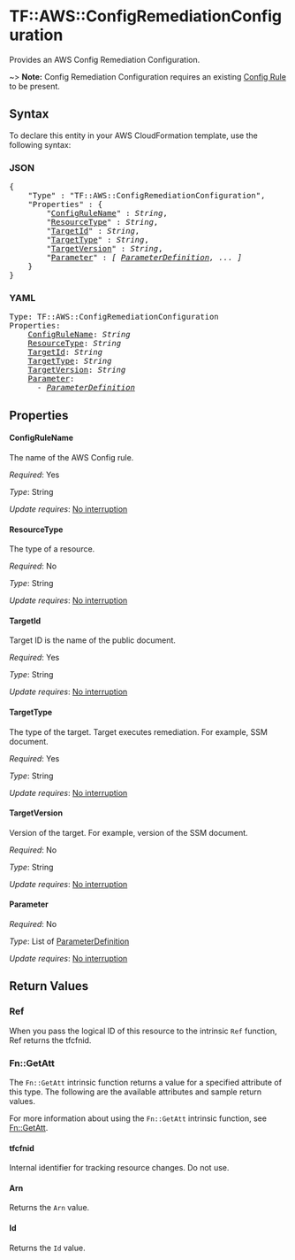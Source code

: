 # TF::AWS::ConfigRemediationConfiguration

Provides an AWS Config Remediation Configuration.

~> **Note:** Config Remediation Configuration requires an existing [Config Rule](/docs/providers/aws/r/config_config_rule.html) to be present.

## Syntax

To declare this entity in your AWS CloudFormation template, use the following syntax:

### JSON

<pre>
{
    "Type" : "TF::AWS::ConfigRemediationConfiguration",
    "Properties" : {
        "<a href="#configrulename" title="ConfigRuleName">ConfigRuleName</a>" : <i>String</i>,
        "<a href="#resourcetype" title="ResourceType">ResourceType</a>" : <i>String</i>,
        "<a href="#targetid" title="TargetId">TargetId</a>" : <i>String</i>,
        "<a href="#targettype" title="TargetType">TargetType</a>" : <i>String</i>,
        "<a href="#targetversion" title="TargetVersion">TargetVersion</a>" : <i>String</i>,
        "<a href="#parameter" title="Parameter">Parameter</a>" : <i>[ <a href="parameterdefinition.md">ParameterDefinition</a>, ... ]</i>
    }
}
</pre>

### YAML

<pre>
Type: TF::AWS::ConfigRemediationConfiguration
Properties:
    <a href="#configrulename" title="ConfigRuleName">ConfigRuleName</a>: <i>String</i>
    <a href="#resourcetype" title="ResourceType">ResourceType</a>: <i>String</i>
    <a href="#targetid" title="TargetId">TargetId</a>: <i>String</i>
    <a href="#targettype" title="TargetType">TargetType</a>: <i>String</i>
    <a href="#targetversion" title="TargetVersion">TargetVersion</a>: <i>String</i>
    <a href="#parameter" title="Parameter">Parameter</a>: <i>
      - <a href="parameterdefinition.md">ParameterDefinition</a></i>
</pre>

## Properties

#### ConfigRuleName

The name of the AWS Config rule.

_Required_: Yes

_Type_: String

_Update requires_: [No interruption](https://docs.aws.amazon.com/AWSCloudFormation/latest/UserGuide/using-cfn-updating-stacks-update-behaviors.html#update-no-interrupt)

#### ResourceType

The type of a resource.

_Required_: No

_Type_: String

_Update requires_: [No interruption](https://docs.aws.amazon.com/AWSCloudFormation/latest/UserGuide/using-cfn-updating-stacks-update-behaviors.html#update-no-interrupt)

#### TargetId

Target ID is the name of the public document.

_Required_: Yes

_Type_: String

_Update requires_: [No interruption](https://docs.aws.amazon.com/AWSCloudFormation/latest/UserGuide/using-cfn-updating-stacks-update-behaviors.html#update-no-interrupt)

#### TargetType

The type of the target. Target executes remediation. For example, SSM document.

_Required_: Yes

_Type_: String

_Update requires_: [No interruption](https://docs.aws.amazon.com/AWSCloudFormation/latest/UserGuide/using-cfn-updating-stacks-update-behaviors.html#update-no-interrupt)

#### TargetVersion

Version of the target. For example, version of the SSM document.

_Required_: No

_Type_: String

_Update requires_: [No interruption](https://docs.aws.amazon.com/AWSCloudFormation/latest/UserGuide/using-cfn-updating-stacks-update-behaviors.html#update-no-interrupt)

#### Parameter

_Required_: No

_Type_: List of <a href="parameterdefinition.md">ParameterDefinition</a>

_Update requires_: [No interruption](https://docs.aws.amazon.com/AWSCloudFormation/latest/UserGuide/using-cfn-updating-stacks-update-behaviors.html#update-no-interrupt)

## Return Values

### Ref

When you pass the logical ID of this resource to the intrinsic `Ref` function, Ref returns the tfcfnid.

### Fn::GetAtt

The `Fn::GetAtt` intrinsic function returns a value for a specified attribute of this type. The following are the available attributes and sample return values.

For more information about using the `Fn::GetAtt` intrinsic function, see [Fn::GetAtt](https://docs.aws.amazon.com/AWSCloudFormation/latest/UserGuide/intrinsic-function-reference-getatt.html).

#### tfcfnid

Internal identifier for tracking resource changes. Do not use.

#### Arn

Returns the <code>Arn</code> value.

#### Id

Returns the <code>Id</code> value.

